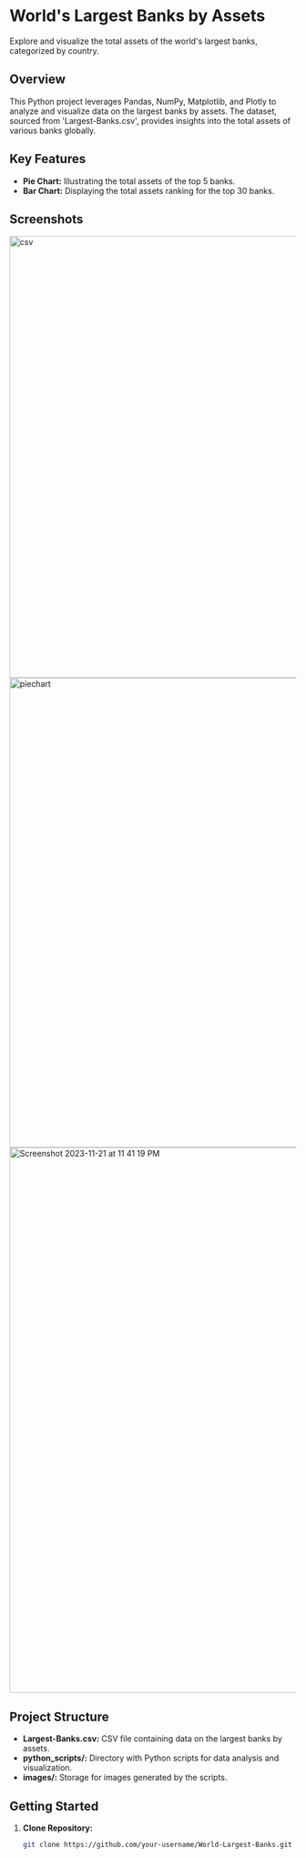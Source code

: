 # World's Largest Banks by Assets

Explore and visualize the total assets of the world's largest banks, categorized by country.

## Overview

This Python project leverages Pandas, NumPy, Matplotlib, and Plotly to analyze and visualize data on the largest banks by assets. The dataset, sourced from 'Largest-Banks.csv', provides insights into the total assets of various banks globally.

## Key Features

- **Pie Chart:** Illustrating the total assets of the top 5 banks.
- **Bar Chart:** Displaying the total assets ranking for the top 30 banks.

## Screenshots
<img width="776" alt="csv" src="https://github.com/agellena/World-Largest-Banks-by-Assets/assets/87250753/4cc473a1-a2f3-4dc1-9828-18397d927fc4">
<img width="825" alt="piechart" src="https://github.com/agellena/World-Largest-Banks-by-Assets/assets/87250753/c1340015-154b-4cfd-bc77-39dfcb7f6a8e">
<img width="958" alt="Screenshot 2023-11-21 at 11 41 19 PM" src="https://github.com/agellena/World-Largest-Banks-by-Assets/assets/87250753/09ad5e62-352f-40ab-924f-9060395d799c">


## Project Structure

- **Largest-Banks.csv:** CSV file containing data on the largest banks by assets.
- **python_scripts/:** Directory with Python scripts for data analysis and visualization.
- **images/:** Storage for images generated by the scripts.

## Getting Started

1. **Clone Repository:**
   ```bash
   git clone https://github.com/your-username/World-Largest-Banks.git
